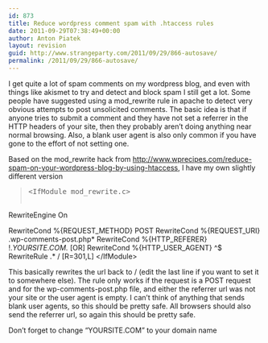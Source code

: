 ```yaml
---
id: 873
title: Reduce wordpress comment spam with .htaccess rules
date: 2011-09-29T07:38:49+00:00
author: Anton Piatek
layout: revision
guid: http://www.strangeparty.com/2011/09/29/866-autosave/
permalink: /2011/09/29/866-autosave/
---
```

I get quite a lot of spam comments on my wordpress blog, and even with things like akismet to try and detect and block spam I still get a lot. Some people have suggested using a mod_rewrite rule in apache to detect very obvious attempts to post unsolicited comments. The basic idea is that if anyone tries to submit a comment and they have not set a referrer in the HTTP headers of your site, then they probably aren&#8217;t doing anything near normal browsing. Also, a blank user agent is also only common if you have gone to the effort of not setting one.

Based on the mod_rewrite hack from <http://www.wprecipes.com/reduce-spam-on-your-wordpress-blog-by-using-htaccess>, I have my own slightly different version

> <pre>&lt;IfModule mod_rewrite.c&gt;
  RewriteEngine On

  RewriteCond %{REQUEST_METHOD} POST
  RewriteCond %{REQUEST_URI} .wp-comments-post\.php*
  RewriteCond %{HTTP_REFERER} !.*YOURSITE\.COM.* [OR]
  RewriteCond %{HTTP_USER_AGENT} ^$
  RewriteRule .* / [R=301,L]
&lt;/IfModule&gt;</pre>

This basically rewrites the url back to / (edit the last line if you want to set it to somewhere else). The rule only works if the request is a POST request and for the wp-comments-post.php file, and either the referrer url was not your site or the user agent is empty. I can&#8217;t think of anything that sends blank user agents, so this should be pretty safe. All browsers should also send the referrer url, so again this should be pretty safe.

Don&#8217;t forget to change &#8220;YOURSITE\.COM&#8221; to your domain name